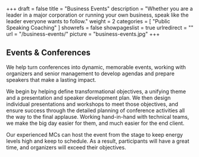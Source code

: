 +++
draft 			= false
title 			= "Business Events"
description		= "Whether you are a leader in a major corporation or running your own business, speak like the leader everyone wants to follow."
weight			= 2
categories		= [ "Public Speaking Coaching" ]
showrefs		= false
showpageslist	= true
urlredirect		= ""
url 				= "/business-events/"
picture			= "business-events.jpg"
+++

## Events & Conferences

We help turn conferences into dynamic, memorable events, working with organizers and senior management to develop agendas and prepare speakers that make a lasting impact.

We begin by helping define transformational objectives, a unifying theme and a presentation and speaker development plan. We then design individual presentations and workshops to meet those objectives, and ensure success through the detailed planning of conference activities all the way to the final applause. Working hand-in-hand with technical teams, we make the big day easier for them, and much easier for the end client.

Our experienced MCs can host the event from the stage to keep energy levels high and keep to schedule. As a result, participants will have a great time, and organizers will exceed their objectives.

